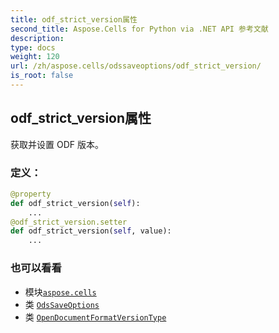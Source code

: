 ```yaml
---
title: odf_strict_version属性
second_title: Aspose.Cells for Python via .NET API 参考文献
description:
type: docs
weight: 120
url: /zh/aspose.cells/odssaveoptions/odf_strict_version/
is_root: false
---
```

## odf_strict_version属性

获取并设置 ODF 版本。
### 定义：
```python
@property
def odf_strict_version(self):
    ...
@odf_strict_version.setter
def odf_strict_version(self, value):
    ...
```

### 也可以看看
* 模块[`aspose.cells`](../../)
* 类 [`OdsSaveOptions`](/cells/python-net/zh/aspose.cells/odssaveoptions)
* 类 [`OpenDocumentFormatVersionType`](/cells/python-net/zh/aspose.cells.ods/opendocumentformatversiontype)
